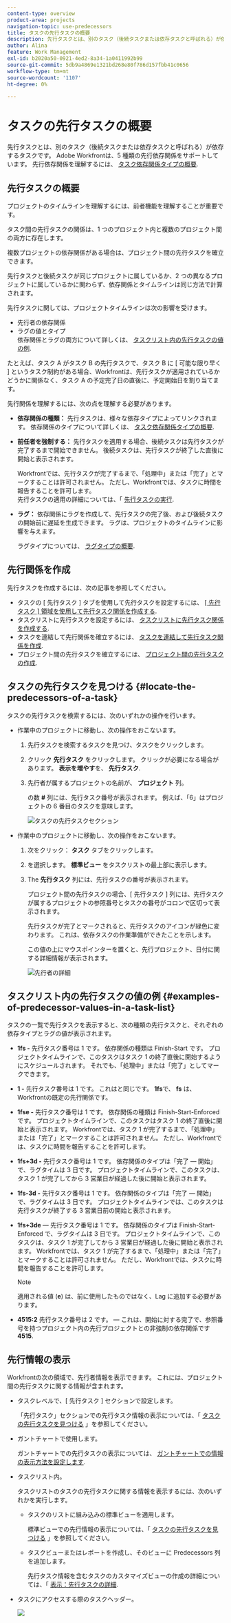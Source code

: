```yaml
---
content-type: overview
product-area: projects
navigation-topic: use-predecessors
title: タスクの先行タスクの概要
description: 先行タスクとは、別のタスク（後続タスクまたは依存タスクと呼ばれる）が依存するタスクです。 Adobe Workfrontは、5 種類の先行依存関係をサポートしています。
author: Alina
feature: Work Management
exl-id: b2020a50-0921-4ed2-8a34-1a0411992b99
source-git-commit: 5db9a4869e1321bd268e80f786d157fbb41c0656
workflow-type: tm+mt
source-wordcount: '1107'
ht-degree: 0%

---
```


# タスクの先行タスクの概要

<!-- 

CONTEXT SENSITIVE HELP article. DO NOT CHANGE THE NAME OF THE ARTICLE/ DO NOT MOVE OR DELETE! -->

先行タスクとは、別のタスク（後続タスクまたは依存タスクと呼ばれる）が依存するタスクです。 Adobe Workfrontは、5 種類の先行依存関係をサポートしています。 先行依存関係を理解するには、 [タスク依存関係タイプの概要](../../../manage-work/tasks/use-prdcssrs/task-dependency-types.md).

## 先行タスクの概要

プロジェクトのタイムラインを理解するには、前者機能を理解することが重要です。

タスク間の先行タスクの関係は、1 つのプロジェクト内と複数のプロジェクト間の両方に存在します。

複数プロジェクトの依存関係がある場合は、プロジェクト間の先行タスクを確立できます。

先行タスクと後続タスクが同じプロジェクトに属しているか、2 つの異なるプロジェクトに属しているかに関わらず、依存関係とタイムラインは同じ方法で計算されます。

先行タスクに関しては、プロジェクトタイムラインは次の影響を受けます。

* 先行者の依存関係
* ラグの値とタイプ\
  依存関係とラグの両方について詳しくは、 [タスクリスト内の先行タスクの値の例](#examples-of-predecessor-values-in-a-task-list).

たとえば、タスク A がタスク B の先行タスクで、タスク B に [ 可能な限り早く ] というタスク制約がある場合、Workfrontは、先行タスクが適用されているかどうかに関係なく、タスク A の予定完了日の直後に、予定開始日を割り当てます。

先行関係を理解するには、次の点を理解する必要があります。

* **依存関係の種類：** 先行タスクは、様々な依存タイプによってリンクされます。 依存関係のタイプについて詳しくは、 [タスク依存関係タイプの概要](../../../manage-work/tasks/use-prdcssrs/task-dependency-types.md).

* **前任者を強制する：** 先行タスクを適用する場合、後続タスクは先行タスクが完了するまで開始できません。 後続タスクは、先行タスクが終了した直後に開始と表示されます。

  Workfrontでは、先行タスクが完了するまで、「処理中」または「完了」とマークすることは許可されません。 ただし、Workfrontでは、タスクに時間を報告することを許可します。\
  先行タスクの適用の詳細については、「 [先行タスクの実行](../../../manage-work/tasks/use-prdcssrs/enforced-predecessors.md).

* **ラグ：** 依存関係にラグを作成して、先行タスクの完了後、および後続タスクの開始前に遅延を生成できます。 ラグは、プロジェクトのタイムラインに影響を与えます。

  ラグタイプについては、 [ラグタイプの概要](../../../manage-work/tasks/use-prdcssrs/lag-types.md).

## 先行関係を作成

先行タスクを作成するには、次の記事を参照してください。

* タスクの [ 先行タスク ] タブを使用して先行タスクを設定するには、 [[ 先行タスク ] 領域を使用して先行タスク関係を作成する](../../../manage-work/tasks/use-prdcssrs/create-predecessors-in-predecessors-area.md).
* タスクリストに先行タスクを設定するには、 [タスクリストに先行タスク関係を作成する](../../../manage-work/tasks/use-prdcssrs/create-predecessors-on-task-list.md).
* タスクを連結して先行関係を確立するには、 [タスクを連結して先行タスク関係を作成](../../../manage-work/tasks/use-prdcssrs/create-predecessors-by-chaining-tasks.md).
* プロジェクト間の先行タスクを確立するには、 [プロジェクト間の先行タスクの作成](../../../manage-work/tasks/use-prdcssrs/cross-project-predecessors.md).

## タスクの先行タスクを見つける {#locate-the-predecessors-of-a-task}

タスクの先行タスクを検索するには、次のいずれかの操作を行います。

* 作業中のプロジェクトに移動し、次の操作をおこないます。

   1. 先行タスクを検索するタスクを見つけ、タスクをクリックします。
   1. クリック **先行タスク** をクリックします。 クリックが必要になる場合があります。 **表示を増やす**&#x200B;を、 **先行タスク**.
   1. 先行者が属するプロジェクトの名前が、 **プロジェクト** 列。

      の数 **#** 列には、先行タスク番号が表示されます。 例えば、「6」はプロジェクトの 6 番目のタスクを意味します。

      ![タスクの先行タスクセクション](assets/predecessors-area-with-task-header.png)

* 作業中のプロジェクトに移動し、次の操作をおこないます。

   1. 次をクリック： **タスク** タブをクリックします。
   1. を選択します。 **標準ビュー** をタスクリストの最上部に表示します。
   1. The **先行タスク** 列には、先行タスクの番号が表示されます。

      プロジェクト間の先行タスクの場合、[ 先行タスク ] 列には、先行タスクが属するプロジェクトの参照番号とタスクの番号がコロンで区切って表示されます。

      先行タスクが完了とマークされると、先行タスクのアイコンが緑色に変わります。 これは、依存タスクの作業準備ができたことを示します。

      この値の上にマウスポインターを置くと、先行プロジェクト、日付に関する詳細情報が表示されます。

      ![先行者の詳細](assets/predecessor-details-in-task-list.png)

## タスクリスト内の先行タスクの値の例 {#examples-of-predecessor-values-in-a-task-list}

タスクの一覧で先行タスクを表示すると、次の種類の先行タスクと、それぞれの依存タイプとラグの値が表示されます。

* **1fs -** 先行タスク番号は 1 です。 依存関係の種類は Finish-Start です。 プロジェクトタイムラインで、このタスクはタスク 1 の終了直後に開始するようにスケジュールされます。 それでも、「処理中」または「完了」としてマークできます。
* **1 -** 先行タスク番号は 1 です。 これはと同じです。 **1fs**&#x200B;で、 **fs** は、Workfrontの既定の先行関係です。

* **1fse -** 先行タスク番号は 1 です。 依存関係の種類は Finish-Start-Enforced です。 プロジェクトタイムラインで、このタスクはタスク 1 の終了直後に開始と表示されます。 Workfrontでは、タスク 1 が完了するまで、「処理中」または「完了」とマークすることは許可されません。 ただし、Workfrontでは、タスクに時間を報告することを許可します。
* **1fs+3d -** 先行タスク番号は 1 です。 依存関係のタイプは「完了 — 開始」で、ラグタイムは 3 日です。 プロジェクトタイムラインで、このタスクは、タスク 1 が完了してから 3 営業日が経過した後に開始と表示されます。
* **1fs-3d -** 先行タスク番号は 1 です。 依存関係のタイプは「完了 — 開始」で、ラグタイムは 3 日です。 プロジェクトタイムラインでは、このタスクは先行タスクが終了する 3 営業日前の開始と表示されます。
* **1fs+3de**  — 先行タスク番号は 1 です。 依存関係のタイプは Finish-Start-Enforced で、ラグタイムは 3 日です。 プロジェクトタイムラインで、このタスクは、タスク 1 が完了してから 3 営業日が経過した後に開始と表示されます。 Workfrontでは、タスク 1 が完了するまで、「処理中」または「完了」とマークすることは許可されません。 ただし、Workfrontでは、タスクに時間を報告することを許可します。

  >[!NOTE]
  >
  >適用される値 (**e**) は、前に使用したものではなく、Lag に追加する必要があります。

* **4515:2** 先行タスク番号は 2 です。  — これは、開始に対する完了で、参照番号を持つプロジェクト内の先行プロジェクトとの非強制の依存関係です **4515**.

## 先行情報の表示

Workfrontの次の領域で、先行者情報を表示できます。 これには、プロジェクト間の先行タスクに関する情報が含まれます。

* タスクレベルで、[ 先行タスク ] セクションで設定します。

  「先行タスク」セクションでの先行タスク情報の表示については、「 [タスクの先行タスクを見つける](#locate-the-predecessors-of-a-task) 」を参照してください。

* ガントチャートで使用します。

  ガントチャートでの先行タスクの表示については、 [ガントチャートでの情報の表示方法を設定します](../../../manage-work/gantt-chart/use-the-gantt-chart/configure-info-on-gantt-chart.md).

* タスクリスト内。

  タスクリストのタスクの先行タスクに関する情報を表示するには、次のいずれかを実行します。

   * タスクのリストに組み込みの標準ビューを適用します。

     標準ビューでの先行情報の表示については、「 [タスクの先行タスクを見つける](#locate-the-predecessors-of-a-task) 」を参照してください。

   * タスクビューまたはレポートを作成し、そのビューに Predecessors 列を追加します。

     先行タスク情報を含むタスクのカスタマイズビューの作成の詳細については、「 [表示：先行タスクの詳細](../../../reports-and-dashboards/reports/custom-view-filter-grouping-samples/view-predecessor-details.md).

* タスクにアクセスする際のタスクヘッダー。

  ![](assets/qs-predecessor-info-in-task-header-350x141.png)
